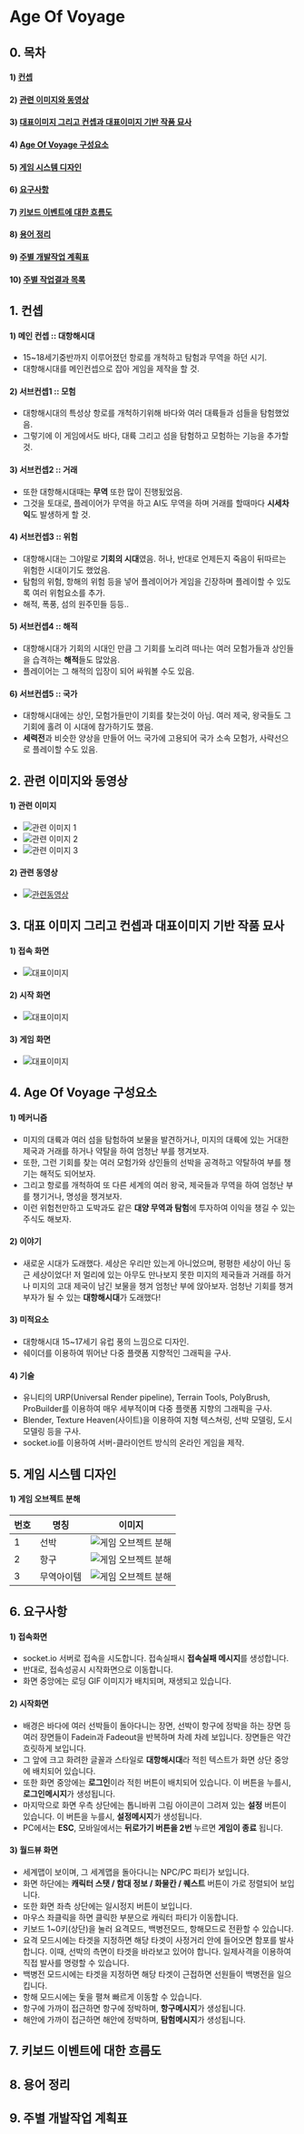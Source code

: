 # Age Of Voyage

## 0. 목차
#### 1) [컨셉](#1)
#### 2) [관련 이미지와 동영상](#2)
#### 3) [대표이미지 그리고 컨셉과 대표이미지 기반 작품 묘사](#3)
#### 4) [Age Of Voyage 구성요소](#4)
#### 5) [게임 시스템 디자인](#5)
#### 6) [요구사항](#6)
#### 7) [키보드 이벤트에 대한 흐름도](#7)
#### 8) [용어 정리](#8)
#### 9) [주별 개발작업 계획표](#9)
#### 10) [주별 작업결과 목록](Results/index.md)
    
## 1. 컨셉<a name='1'></a>
#### 1) 메인 컨셉 :: 대항해시대
- 15~18세기중반까지 이루어졌던 항로를 개척하고 탐험과 무역을 하던 시기.
- 대항해시대를 메인컨셉으로 잡아 게임을 제작을 할 것.

#### 2) 서브컨셉1 :: 모험
- 대항해시대의 특성상 항로를 개척하기위해 바다와 여러 대륙들과 섬들을 탐험했었음.
- 그렇기에 이 게임에서도 바다, 대륙 그리고 섬을 탐험하고 모험하는 기능을 추가할 것.

#### 3) 서브컨셉2 :: 거래
- 또한 대항해시대때는 **무역** 또한 많이 진행됬었음.
- 그것을 토대로, 플레이어가 무역을 하고 AI도 무역을 하며 거래를 할때마다 **시세차익**도 발생하게 할 것.

#### 4) 서브컨셉3 :: 위험
- 대항해시대는 그야말로 **기회의 시대**였음. 허나, 반대로 언제든지 죽음이 뒤따르는 위험한 시대이기도 했었음.
- 탐험의 위험, 항해의 위험 등을 넣어 플레이어가 게임을 긴장하며 플레이할 수 있도록 여러 위험요소를 추가.
- 해적, 폭풍, 섬의 원주민들 등등..

#### 5) 서브컨셉4 :: 해적
- 대항해시대가 기회의 시대인 만큼 그 기회를 노리려 떠나는 여러 모험가들과 상인들을 습격하는 **해적**들도 많았음.
- 플레이어는 그 해적의 입장이 되어 싸워볼 수도 있음.

#### 6) 서브컨셉5 :: 국가
- 대항해시대에는 상인, 모험가들만이 기회를 찾는것이 아님. 여러 제국, 왕국들도 그 기회에 홀려 이 시대에 참가하기도 했음.
- **세력전**과 비슷한 양상을 만들어 어느 국가에 고용되어 국가 소속 모험가, 사략선으로 플레이할 수도 있음.

## 2. 관련 이미지와 동영상<a name='2'></a>

#### 1) 관련 이미지
- ![관련 이미지 1](Images/관련이미지1.jpg)
- ![관련 이미지 2](Images/관련이미지2.jpg)
- ![관련 이미지 3](Images/관련이미지3.jfif)

#### 2) 관련 동영상
- [![관련동영상](Images/관련동영상.jpg)](https://youtu.be/lzOU-CRhDSw) 

## 3. 대표 이미지 그리고 컨셉과 대표이미지 기반 작품 묘사<a name='3'></a>
#### 1) 접속 화면
- ![대표이미지](Images/대표이미지1_접속화면.jpg)

#### 2) 시작 화면
- ![대표이미지](Images/대표이미지2_시작화면.jpg)

#### 3) 게임 화면
- ![대표이미지](Images/대표이미지3_월드뷰.jpg)

## 4. Age Of Voyage 구성요소<a name='4'></a>

#### 1) 메커니즘
- 미지의 대륙과 여러 섬을 탐험하여 보물을 발견하거나, 미지의 대륙에 있는 거대한 제국과 거래를 하거나 약탈을 하여 엄청난 부를 챙겨보자.
- 또한, 그런 기회를 찾는 여러 모험가와 상인들의 선박을 공격하고 약탈하여 부를 챙기는 해적도 되어보자.
- 그리고 항로를 개척하여 또 다른 세계의 여러 왕국, 제국들과 무역을 하여 엄청난 부를 챙기거나, 명성을 챙겨보자.
- 이런 위험천만하고 도박과도 같은 **대양 무역과 탐험**에 투자하여 이익을 챙길 수 있는 주식도 해보자.

#### 2) 이야기
- 새로운 시대가 도래했다. 세상은 우리만 있는게 아니었으며, 평평한 세상이 아닌 둥근 세상이었다! 저 멀리에 있는 아무도 만나보지 못한 미지의 제국들과 거래를 하거나 미지의 고대 제국이 남긴 보물을 챙겨 엄청난 부에 앉아보자. 엄청난 기회를 챙겨 부자가 될 수 있는 **대항해시대**가 도래했다!

#### 3) 미적요소
- 대항해시대 15~17세기 유럽 풍의 느낌으로 디자인.
- 쉐이더를 이용하여 뛰어난 다중 플랫폼 지향적인 그래픽을 구사.

#### 4) 기술
- 유니티의 URP(Universal Render pipeline), Terrain Tools, PolyBrush, ProBuilder를 이용하여 매우 세부적이며 다중 플랫폼 지향의 그래픽을 구사.
- Blender, Texture Heaven(사이트)을 이용하여 지형 텍스쳐링, 선박 모델링, 도시 모델링 등을 구사.
- socket.io를 이용하여 서버-클라이언트 방식의 온라인 게임을 제작.

## 5. 게임 시스템 디자인<a name='5'></a>

#### 1) 게임 오브젝트 분해

|번호|명칭|이미지|
|---|---|---|
|1|선박|![게임 오브젝트 분해](Images/게임오브젝트_선박.jfif)|
|2|항구|![게임 오브젝트 분해](Images/게임오브젝트_항구.jpg)|
|3|무역아이템|![게임 오브젝트 분해](Images/게임오브젝트_무역아이템.jpg)|

## 6. 요구사항<a name='6'></a>

#### 1) 접속화면
- socket.io 서버로 접속을 시도합니다. 접속실패시 **접속실패 메시지**를 생성합니다.
- 반대로, 접속성공시 시작화면으로 이동합니다.
- 화면 중앙에는 로딩 GIF 이미지가 배치되며, 재생되고 있습니다.

#### 2) 시작화면
- 배경은 바다에 여러 선박들이 돌아다니는 장면, 선박이 항구에 정박을 하는 장면 등 여러 장면들이 Fadein과 Fadeout을 반복하며 차례 차례 보입니다. 장면들은 약간 흐릿하게 보입니다.
- 그 앞에 크고 화려한 글꼴과 스타일로 **대항해시대**라 적힌 텍스트가 화면 상단 중앙에 배치되어 있습니다.
- 또한 화면 중앙에는 **로그인**이라 적힌 버튼이 배치되어 있습니다. 이 버튼을 누를시, **로그인메시지**가 생성됩니다.
- 마지막으로 화면 우측 상단에는 톱니바퀴 그림 아이콘이 그려져 있는 **설정** 버튼이 있습니다. 이 버튼을 누를시, **설정메시지**가 생성됩니다.
- PC에서는 **ESC**, 모바일에서는 **뒤로가기 버튼을 2번** 누르면 **게임이 종료** 됩니다.

#### 3) 월드뷰 화면
- 세계맵이 보이며, 그 세계맵을 돌아다니는 NPC/PC 파티가 보입니다.
- 화면 하단에는 **캐릭터 스탯 / 함대 정보 / 화물칸 / 퀘스트** 버튼이 가로 정렬되어 보입니다.
- 또한 화면 좌측 상단에는 일시정지 버튼이 보입니다.
- 마우스 좌클릭을 하면 클릭한 부분으로 캐릭터 파티가 이동합니다.
- 키보드 1~0키(상단)을 눌러 요격모드, 백병전모드, 항해모드로 전환할 수 있습니다.
- 요격 모드시에는 타겟을 지정하면 해당 타겟이 사정거리 안에 들어오면 함포를 발사합니다. 이때, 선박의 측면이 타겟을 바라보고 있어야 합니다. 일제사격을 이용하여 직접 발사를 명령할 수 있습니다.
- 백병전 모드시에는 타겟을 지정하면 해당 타겟이 근접하면 선원들이 백병전을 일으킵니다.
- 항해 모드시에는 돛을 펼쳐 빠르게 이동할 수 있습니다.
- 항구에 가까이 접근하면 항구에 정박하며, **항구메시지**가 생성됩니다.
- 해안에 가까이 접근하면 해안에 정박하며, **탐험메시지**가 생성됩니다.

## 7. 키보드 이벤트에 대한 흐름도<a name='7'></a>

## 8. 용어 정리<a name='8'></a>

## 9. 주별 개발작업 계획표<a name='9'></a>

